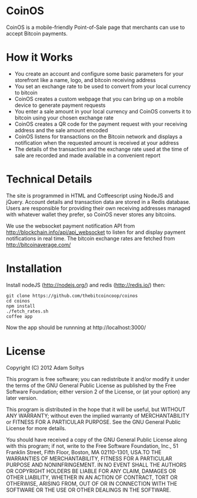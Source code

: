# CoinOS

CoinOS is a mobile-friendly Point-of-Sale page that merchants can use to accept Bitcoin payments.

# How it Works

* You create an account and configure some basic parameters for your storefront like a name, logo, and bitcoin receiving address
* You set an exchange rate to be used to convert from your local currency to bitcoin
* CoinOS creates a custom webpage that you can bring up on a mobile device to generate payment requests
* You enter a sale amount in your local currency and CoinOS converts it to bitcoin using your chosen exchange rate
* CoinOS creates a QR code for the payment request with your receiving address and the sale amount encoded
* CoinOS listens for transactions on the Bitcoin network and displays a notification when the requested amount is received at your address
* The details of the transaction and the exchange rate used at the time of sale are recorded and made available in a convenient report

# Technical Details

The site is programmed in HTML and Coffeescript using NodeJS and jQuery. Account details and transaction data are stored in a Redis database.  Users are responsible for providing their own receiving addresses managed with whatever wallet they prefer, so CoinOS never stores any bitcoins.

We use the websocket payment notification API from http://blockchain.info/api/api_websocket to listen for and display payment notifications in real time. The bitcoin exchange rates are fetched from http://bitcoinaverage.com/

# Installation

Install nodeJS (http://nodejs.org/) and redis (http://redis.io/) then:

    git clone https://github.com/thebitcoincoop/coinos
    cd coinos
    npm install  
    ./fetch_rates.sh
    coffee app

Now the app should be runnning at http://localhost:3000/

# License

Copyright (C) 2012 Adam Soltys

This program is free software; you can redistribute it and/or
modify it under the terms of the GNU General Public License
as published by the Free Software Foundation; either version 2
of the License, or (at your option) any later version.

This program is distributed in the hope that it will be useful,
but WITHOUT ANY WARRANTY; without even the implied warranty of
MERCHANTABILITY or FITNESS FOR A PARTICULAR PURPOSE.  See the
GNU General Public License for more details.

You should have received a copy of the GNU General Public License
along with this program; if not, write to the Free Software
Foundation, Inc., 51 Franklin Street, Fifth Floor, Boston, MA  02110-1301, USA.TO THE WARRANTIES OF MERCHANTABILITY, FITNESS FOR A PARTICULAR PURPOSE AND NONINFRINGEMENT. IN NO EVENT SHALL THE AUTHORS OR COPYRIGHT HOLDERS BE LIABLE FOR ANY CLAIM, DAMAGES OR OTHER LIABILITY, WHETHER IN AN ACTION OF CONTRACT, TORT OR OTHERWISE, ARISING FROM, OUT OF OR IN CONNECTION WITH THE SOFTWARE OR THE USE OR OTHER DEALINGS IN THE SOFTWARE.
